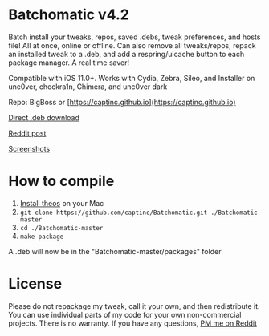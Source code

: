 # Batchomatic v4.2
Batch install your tweaks, repos, saved .debs, tweak preferences, and hosts file! All at once, online or offline. Can also remove all tweaks/repos, repack an installed tweak to a .deb, and add a respring/uicache button to each package manager. A real time saver!

Compatible with iOS 11.0+. Works with Cydia, Zebra, Sileo, and Installer on unc0ver, checkra1n, Chimera, and unc0ver dark

Repo: BigBoss or [https://captinc.github.io](https://captinc.github.io)

[Direct .deb download](https://github.com/captinc/Batchomatic/releases/download/v4.2/com.captinc.batchomatic_4.2_iphoneos-arm.deb)

[Reddit post](https://www.reddit.com/r/jailbreak/comments/cqarr6/release_batchomatic_v30_on_bigboss_batch_install)

[Screenshots](https://captinc.github.io/depictions/batchomatic/screenshots.html)

# How to compile
1. [Install theos](https://github.com/theos/theos/wiki/Installation-macOS) on your Mac
2. `git clone https://github.com/captinc/Batchomatic.git ./Batchomatic-master`
3. `cd ./Batchomatic-master`
4. `make package`

A .deb will now be in the "Batchomatic-master/packages" folder

# License
Please do not repackage my tweak, call it your own, and then redistribute it. You can use individual parts of my code for your own non-commercial projects. There is no warranty. If you have any questions, [PM me on Reddit](https://reddit.com/u/captinc37)

